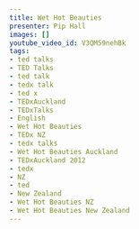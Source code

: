 ```yaml
---
title: Wet Hot Beauties
presenter: Pip Hall
images: []
youtube_video_id: V3QM59nehBk
tags:
- ted talks
- TED Talks
- ted talk
- tedx talk
- ted x
- TEDxAuckland
- TEDxTalks
- English
- Wet Hot Beauties
- TEDx NZ
- tedx talks
- Wet Hot Beauties Auckland
- TEDxAuckland 2012
- tedx
- NZ
- ted
- New Zealand
- Wet Hot Beauties NZ
- Wet Hot Beauties New Zealand
---
```

